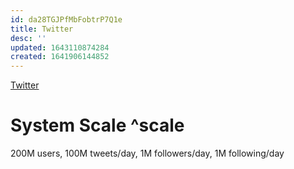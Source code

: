 ```yaml
---
id: da28TGJPfMbFobtrP7Q1e
title: Twitter
desc: ''
updated: 1643110874284
created: 1641906144852
---
```


[Twitter](https://docs.google.com/drawings/d/1gLOKM2dSE4Zc77NbfyeX4R1e0mzZ0NeQlT1vqpU2FyM/edit)


# System Scale ^scale

200M users, 100M tweets/day, 1M followers/day, 1M following/day


